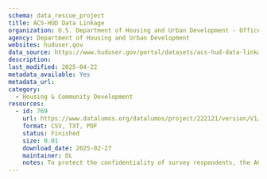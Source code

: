 ```yaml
---
schema: data_rescue_project 
title: ACS-HUD Data Linkage
organization: U.S. Department of Housing and Urban Development - Office of Policy Development and Research
agency: Department of Housing and Urban Development
websites: huduser.gov
data_source: https://www.huduser.gov/portal/datasets/acs-hud-data-linkage.html
description: 
last_modified: 2025-04-22
metadata_available: Yes
metadata_url: 
category:
  - Housing & Community Development 
resources:
  - id: 769
    url: https://www.datalumos.org/datalumos/project/222121/version/V1/view
    format: CSV, TXT, PDF
    status: Finished
    size: 0.01
    download_date: 2025-02-27
    maintainer: DL
    notes: To protect the confidentiality of survey respondents, the ACS-HUD linked files are restricted-use files. Interested researchers can submit a proposal to use the data through the Federal Statistical Research Data Center (https://www.census.gov/fsrdc). Please visit the Census Bureau’s restricted use application website https://www.census.gov/about/adrm/ced/apply-for-access.html to find useful information about how to apply to use the data."
---
```

